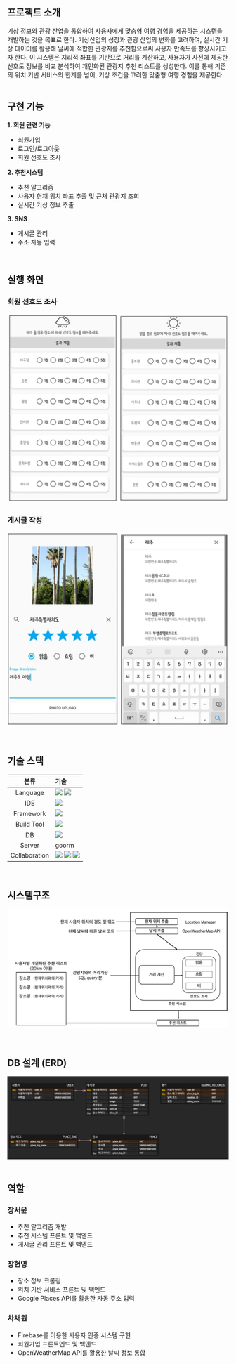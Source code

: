## **프로젝트 소개**
  기상 정보와 관광 산업을 통합하여 사용자에게 맞춤형 여행 경험을 제공하는 시스템을 개발하는 것을 목표로 한다. 기상산업의 성장과 관광 산업의 변화를 고려하여, 실시간 기상 데이터를 활용해 날씨에 적합한 관광지를 추천함으로써 사용자 만족도를 향상시키고자 한다. 이 시스템은 지리적 좌표를 기반으로 거리를 계산하고, 사용자가 사전에 제공한 선호도 정보를 비교 분석하여 개인화된 관광지 추천 리스트를 생성한다. 이를 통해 기존의 위치 기반 서비스의 한계를 넘어, 기상 조건을 고려한 맞춤형 여행 경험을 제공한다.
<br><br>

## 구현 기능

**1. 회원 관련 기능**
  - 회원가입
  - 로그인/로그아웃
  - 회원 선호도 조사

**2. 추천시스템**
   - 추천 알고리즘
   - 사용자 현재 위치 좌표 추출 및 근처 관광지 조회
   - 실시간 기상 정보 추출

**3. SNS**
   - 게시글 관리
   - 주소 자동 입력
<br>


## 실행 화면
### 회원 선호도 조사 
  ![선호도조사](https://github.com/seoy316/weatherable/blob/main/img/선호도조사폼.png) <br>

### 게시글 작성 
![게시글작성](https://github.com/seoy316/weatherable/blob/main/img/게시글작성.png) <br>

<br>

## 기술 스택
|분류|기술|
| :-: |:- |
|Language| <img src="https://img.shields.io/badge/Kotlin-7F52FF?style=for-the-badge&logo=Kotlin&logoColor=white"> <img src="https://img.shields.io/badge/python-3776AB?style=for-the-badge&logo=python&logoColor=white"> |
|IDE| <img src="https://img.shields.io/badge/androidstudio-3DDC84?style=for-the-badge&logo=androidstudio&logoColor=white"> |
|Framework|<img src="https://img.shields.io/badge/flask-000000?style=for-the-badge&logo=flask&logoColor=white"> 
|Build Tool| <img src="https://img.shields.io/badge/apachemaven-C71A36?style=for-the-badge&logo=apachemaven&logoColor=white"> |
|DB| <img src="https://img.shields.io/badge/mysql-4479A1?style=for-the-badge&logo=mysql&logoColor=white"> |
|Server| goorm |
|Collaboration| <img src="https://img.shields.io/badge/trello-0052CC?style=for-the-badge&logo=confluence&logoColor=white"> <img src="https://img.shields.io/badge/github-181717?style=for-the-badge&logo=github&logoColor=white"> <img src="https://img.shields.io/badge/-googledocs-4285F4?style=for-the-badge&logo=googledocs&logoColor=white"> |

<br>

## **시스템구조**
![시스템구조](https://github.com/seoy316/weatherable/blob/main/img/시스템구조.png)


<br>

## **DB 설계 (ERD)**

![WEATHERABLE](https://github.com/seoy316/weatherable/blob/main/img/weatherable_erd.png)
<br><br>

## 역할
### 장서윤
- 추천 알고리즘 개발
- 추천 시스템 프론트 및 백엔드
- 게시글 관리 프론트 및 백엔드

### 장현영
- 장소 정보 크롤링
- 위치 기반 서비스 프론트 및 백엔드
- Google Places API를 활용한 자동 주소 입력

### 차채원
- Firebase를 이용한 사용자 인증 시스템 구현
- 회원가입 프론트엔드 및 백엔드
- OpenWeatherMap API를 활용한 날씨 정보 통합
